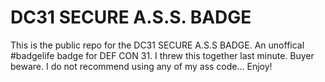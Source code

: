 # DC31 SECURE A.S.S. BADGE 
  
This is the public repo for the DC31 SECURE A.S.S BADGE. An unoffical #badgelife badge for DEF CON 31. I threw this together last minute. Buyer beware. I do not recommend using any of my ass code... Enjoy!  